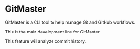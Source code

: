 # GitMaster

GitMaster is a CLI tool to help manage Git and GitHub workflows.

This is the main development line for GitMaster

This feature will analyze commit history.

